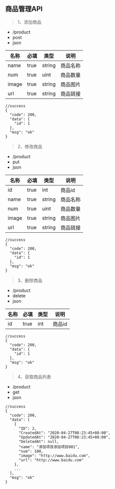 ## 商品管理API
> 1、添加商品
- /product
- post
- json

| 名称 | 必填 | 类型 | 说明 |
| ------ | ------ | ------ |------ |
| name | true | string | 商品名称 |
| num | true | uint | 商品数量 |
|image|true|string|商品图片|
|url|true|string|商品链接|
```cgo
//success
{
  "code": 200,
  "data": {
    "id": 1
  },
  "msg": "ok"
}
```

> 2、修改商品
- /product
- put
- json

| 名称 | 必填 | 类型 | 说明 |
| ------ | ------ | ------ |------ |
| id | true | int | 商品id |
| name | true | string | 商品名称 |
| num | true | uint | 商品数量 |
|image|true|string|商品图片|
|url|true|string|商品链接|
```cgo
//success
{
  "code": 200,
  "data": {
    "id": 1
  },
  "msg": "ok"
}
```

> 3、删除商品
- /product
- delete
- json

| 名称 | 必填 | 类型 | 说明 |
| ------ | ------ | ------ |------ |
| id | true | int | 商品id |
```cgo
//success
{
  "code": 200,
  "data": {
    "id": 1
  },
  "msg": "ok"
}
```

> 4、获取商品列表
- /product
- get
- json
```cgo
//success
{
  "code": 200,
  "data": [
    {
      "ID": 2,
      "CreatedAt": "2020-04-27T08:23:45+08:00",
      "UpdatedAt": "2020-04-27T08:23:45+08:00",
      "DeletedAt": null,
      "name": "添加项目添加项目001",
      "num": 100,
      "image": "http://www.baidu.com",
      "url": "http://www.baidu.com"
    },
    ...
  ],
  "msg": "ok"
}
```